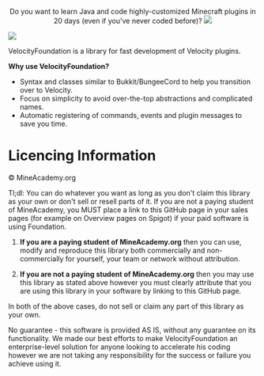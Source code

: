 <p align="center">
  Do you want to learn Java and code highly-customized Minecraft plugins in 20 days (even if you've never coded before)?
  <a href="https://mineacademy.org/project-orion?st=github&sc=velocityfoundation&utm_source=github&utm_medium=overview&utm_campaign=velocityfoundation">
    <img src="https://i.imgur.com/lpZ2pJN.jpg" />
  </a>
</p>

[![](https://jitpack.io/v/kangarko/VelocityFoundation.svg)](https://jitpack.io/#kangarko/VelocityFoundation)

VelocityFoundation is a library for fast development of Velocity plugins.

**Why use VelocityFoundation?**

* Syntax and classes similar to Bukkit/BungeeCord to help you transition over to Velocity.
* Focus on simplicity to avoid over-the-top abstractions and complicated names.
* Automatic registering of commands, events and plugin messages to save you time.

# Licencing Information

© MineAcademy.org

Tl;dl: You can do whatever you want as long as you don't claim this library as your own or don't sell or resell parts of it. If you are not a paying student of MineAcademy, you MUST place a link to this GitHub page in your sales pages (for example on Overview pages on Spigot) if your paid software is using Foundation.

1) **If you are a paying student of MineAcademy.org** then you can use, modify and
reproduce this library both commercially and non-commercially for yourself, your team
or network without attribution.

4) **If you are not a paying student of MineAcademy.org** then you may
use this library as stated above however you must clearly attribute that you
are using this library in your software by linking to this GitHub page.

In both of the above cases, do not sell or claim any part of this library as your own.

No guarantee - this software is provided AS IS, without any guarantee on its
functionality. We made our best efforts to make VelocityFoundation an enterprise-level
solution for anyone looking to accelerate his coding however we are not
taking any responsibility for the success or failure you achieve using it.
